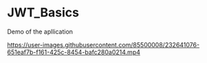 # JWT_Basics


Demo of the apllication

https://user-images.githubusercontent.com/85500008/232641076-651eaf7b-f161-425c-8454-bafc280a0214.mp4

